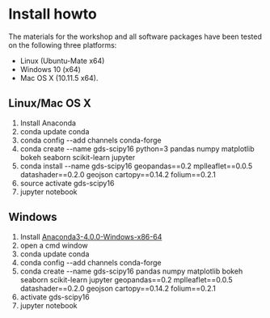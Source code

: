 # Install howto


The materials for the workshop and all software packages have been tested on
the following three platforms:

- Linux (Ubuntu-Mate x64)
- Windows 10 (x64)
- Mac OS X (10.11.5 x64).


## Linux/Mac OS X

1. Install Anaconda
2. conda update conda
3. conda config --add channels conda-forge
4. conda create --name gds-scipy16 python=3 pandas numpy matplotlib bokeh seaborn scikit-learn jupyter
5. conda install --name gds-scipy16 geopandas==0.2 mplleaflet==0.0.5 datashader==0.2.0 geojson cartopy==0.14.2 folium==0.2.1
6. source activate gds-scipy16
7. jupyter notebook


## Windows

1. Install
   [Anaconda3-4.0.0-Windows-x86-64](http://repo.continuum.io/archive/Anaconda3-4.0.0-Windows-x86_64.exe)
2. open a cmd window
3. conda update conda
4. conda config --add channels conda-forge
4. conda create --name gds-scipy16 pandas numpy matplotlib bokeh seaborn scikit-learn jupyter geopandas==0.2 mplleaflet==0.0.5 datashader==0.2.0 geojson cartopy==0.14.2 folium==0.2.1
5. activate gds-scipy16
6. jupyter notebook

